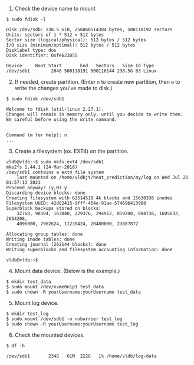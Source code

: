 1. Check the device name to mount

```
$ sudo fdisk -l

Disk /dev/sdb: 238.5 GiB, 256060514304 bytes, 500118192 sectors
Units: sectors of 1 * 512 = 512 bytes
Sector size (logical/physical): 512 bytes / 512 bytes
I/O size (minimum/optimal): 512 bytes / 512 bytes
Disklabel type: dos
Disk identifier: 0xfe623855

Device     Boot Start       End   Sectors   Size Id Type
/dev/sdb1        2048 500118191 500116144 238.5G 83 Linux

```

2. If needed, create partition.
   (Enter `n` to create new partition, then `w` to write the changes you've made to disk.)

```
$ sudo fdisk /dev/sdb1

Welcome to fdisk (util-linux 2.27.1).
Changes will remain in memory only, until you decide to write them.
Be careful before using the write command.


Command (m for help): n
...
```

3. Create a filesystem (ex. EXT4) on the partition.

```
vldb@vldb:~$ sudo mkfs.ext4 /dev/sdb1
mke2fs 1.44.1 (24-Mar-2018)
/dev/sdb1 contains a ext4 file system
	last mounted on /home/vldbjt/heat_prediction/my/log on Wed Jul 21 01:57:13 2021
Proceed anyway? (y,N) y
Discarding device blocks: done
Creating filesystem with 62514518 4k blocks and 15630336 inodes
Filesystem UUID: 42d82415-9fff-454e-91ae-574696413908
Superblock backups stored on blocks:
	32768, 98304, 163840, 229376, 294912, 819200, 884736, 1605632, 2654208,
	4096000, 7962624, 11239424, 20480000, 23887872

Allocating group tables: done
Writing inode tables: done
Creating journal (262144 blocks): done
Writing superblocks and filesystem accounting information: done

vldb@vldb:~$

```

4. Mount data device. (Below is the example.)

```
$ mkdir test_data
$ sudo mount /dev/nvme0n1p1 test_data
$ sudo chown -R yourUsername:yourUsername test_data
```

5. Mount log device.

```
$ mkdir test_log
$ sudo mount /dev/sdb1 -o nobarrier test_log
$ sudo chown -R yourUsername:yourUsername test_log
```

6. Check the mounted devices.

```
$ df -h

/dev/sdb1       234G   61M  222G   1% /home/vldb/log-data
```
